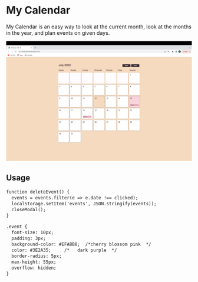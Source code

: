 # My Calendar

My Calendar is an easy way to look at the current month, look at the months in the year, and plan events on given days.


![alt text](calendarjs.png)

## Usage

```
function deleteEvent() {
  events = events.filter(e => e.date !== clicked);
  localStorage.setItem('events', JSON.stringify(events));
  closeModal();
}
```
```
.event {
  font-size: 10px;
  padding: 3px;
  background-color: #EFA8B8;  /*cherry blossom pink  */ 
  color: #3E2A35;     /*   dark purple  */ 
  border-radius: 5px;
  max-height: 55px;
  overflow: hidden;
}
```
